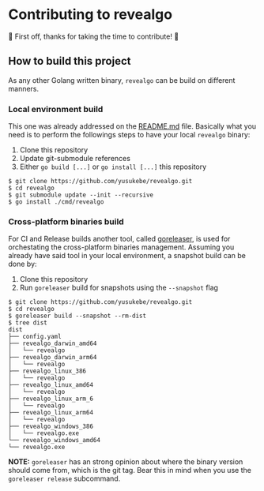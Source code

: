 # Contributing to revealgo

:tada: First off, thanks for taking the time to contribute! :tada:

## How to build this project

As any other Golang written binary, `revealgo` can be build on different
manners.

### Local environment build

This one was already addressed on the [README.md](../README.md) file. Basically
what you need is to perform the followings steps to have your local `revealgo`
binary:

1. Clone this repository
2. Update git-submodule references
3. Either `go build [...]` or `go install [...]` this repository

```shell
$ git clone https://github.com/yusukebe/revealgo.git
$ cd revealgo
$ git submodule update --init --recursive
$ go install ./cmd/revealgo
```

### Cross-platform binaries build

For CI and Release builds another tool, called
[goreleaser](https://goreleaser.com/intro/), is used for orchestating the
cross-platform binaries management. Assuming you already have said tool in your
local environment, a snapshot build can be done by:

1. Clone this repository
2. Run `goreleaser` build for snapshots using the `--snapshot` flag

```shell
$ git clone https://github.com/yusukebe/revealgo.git
$ cd revealgo
$ goreleaser build --snapshot --rm-dist
$ tree dist
dist
├── config.yaml
├── revealgo_darwin_amd64
│   └── revealgo
├── revealgo_darwin_arm64
│   └── revealgo
├── revealgo_linux_386
│   └── revealgo
├── revealgo_linux_amd64
│   └── revealgo
├── revealgo_linux_arm_6
│   └── revealgo
├── revealgo_linux_arm64
│   └── revealgo
├── revealgo_windows_386
│   └── revealgo.exe
└── revealgo_windows_amd64
└── revealgo.exe
```

**NOTE:** `goreleaser` has an strong opinion about where the binary version
should come from, which is the git tag. Bear this in mind when you use the
`goreleaser release` subcommand.
